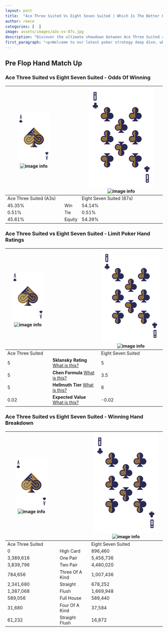 ```yaml
---
layout: post
title:  "Ace Three Suited Vs Eight Seven Suited | Which Is The Better Hand In Poker? A Complete Guide"
author: reece
categories: [  ]
image: assets/images/a3s-vs-87s.jpg
description: "Discover the ultimate showdown between Ace Three Suited and Eight Seven Suited in poker! Uncover the odds, strategies, and scenarios where one hand triumphs over the other. Get ready to up your poker game with this thrilling analysis."
first_paragraph: "<p>Welcome to our latest poker strategy deep dive, where we're pitting two distinct hands against each other in a high-stakes showdown: Ace Three Suited vs Eight Seven Suited.</p><p>In the dynamic world of poker, every decision counts, and knowing which hand holds the upper hand is key to your success at the table.</p><p>In this article, we'll dissect these two hands, explore the scenarios where one dominates the other, and equip you with the knowledge to make strategic choices that can tip the odds in your favor.</p><p>Get ready to unravel the intriguing dynamics of these poker hands and elevate your game to new heights.</p>"
---
```




[comment]: # (sp0)

## Pre Flop Hand Match Up

<div class="table hand-ratings" markdown="1"> 



### Ace Three Suited vs Eight Seven Suited - Odds Of Winning


    
| ![image info](assets/images/hand1/A.png) ![image info](assets/images/hand1/3s.png) |  | ![image info](assets/images/hand2/8.png) ![image info](assets/images/hand2/7s.png) |
| -------- | -------- | -------- |
| Ace Three Suited (A3s) |  | Eight Seven Suited (87s) |
| 45.35% | Win | 54.14% |
| 0.51% | Tie | 0.51% |
| 45.61% | Equity | 54.39% |




[comment]: # (sp1)



### Ace Three Suited vs Eight Seven Suited - Limit Poker Hand Ratings


    
| ![image info](assets/images/hand1/A.png) ![image info](assets/images/hand1/3s.png) |  | ![image info](assets/images/hand2/8.png) ![image info](assets/images/hand2/7s.png) |
| -------- | -------- | -------- |
| Ace Three Suited |  | Eight Seven Suited |
| 5 | **Sklansky Rating** [What is this?](/sklansky-rating-explained) | 5 |
| 5 | **Chen Formula** [What is this?](/chen-formula-explained) | 3.5 |
| 5 | **Hellmuth Tier** [What is this?](/Hellmuth-tier-explained) | 6 |
| 0.02 | **Expected Value** [What is this?](/expected-value-explained) | -0.02 |




[comment]: # (sp2)



### Ace Three Suited vs Eight Seven Suited - Winning Hand Breakdown


    
| ![image info](assets/images/hand1/A.png) ![image info](assets/images/hand1/3s.png) |  | ![image info](assets/images/hand2/8.png) ![image info](assets/images/hand2/7s.png) |
| -------- | -------- | -------- |
| Ace Three Suited |  | Eight Seven Suited |
| 0 | High Card | 896,460 |
| 3,389,616 | One Pair | 5,456,736 |
| 3,839,796 | Two Pair | 4,480,020 |
| 784,656 | Three Of A Kind | 1,007,436 |
| 2,341,680 | Straight | 678,252 |
| 1,387,068 | Flush | 1,669,948 |
| 589,056 | Full House | 589,440 |
| 31,680 | Four Of A Kind | 37,584 |
| 61,232 | Straight Flush | 16,872 |




[comment]: # (sp3)



</div>

[comment]: # (sp4)



[comment]: # (sp5)

